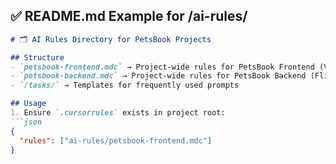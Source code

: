 ## ✅ README.md Example for /ai-rules/

```md
# 🗂️ AI Rules Directory for PetsBook Projects

## Structure
- `petsbook-frontend.mdc` → Project-wide rules for PetsBook Frontend (Vue.js)
- `petsbook-backend.mdc` → Project-wide rules for PetsBook Backend (FlightPHP)
- `/tasks/` → Templates for frequently used prompts

## Usage
1. Ensure `.cursorrules` exists in project root:
```json
{
  "rules": ["ai-rules/petsbook-frontend.mdc"]
}